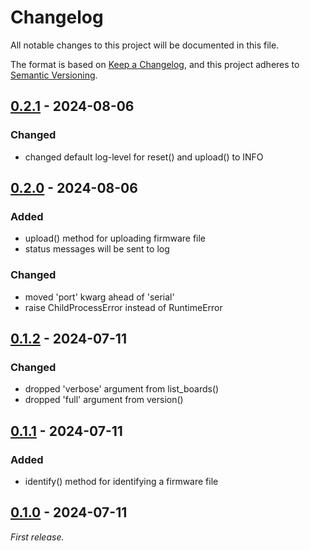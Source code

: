 # Changelog

All notable changes to this project will be documented in this file.

The format is based on [Keep a Changelog](https://keepachangelog.com/en/1.1.0/),
and this project adheres to [Semantic Versioning](https://semver.org/spec/v2.0.0.html).

## [0.2.1] - 2024-08-06

### Changed

- changed default log-level for reset() and upload() to INFO

## [0.2.0] - 2024-08-06

### Added

- upload() method for uploading firmware file
- status messages will be sent to log

### Changed

- moved 'port' kwarg ahead of 'serial'
- raise ChildProcessError instead of RuntimeError

## [0.1.2] - 2024-07-11

### Changed

- dropped 'verbose' argument from list_boards()
- dropped 'full' argument from version()

## [0.1.1] - 2024-07-11

### Added

- identify() method for identifying a firmware file

## [0.1.0] - 2024-07-11

_First release._


[0.2.1]: https://github.com/int-brain-lab/tycmd-wrapper/releases/tag/v0.2.1
[0.2.0]: https://github.com/int-brain-lab/tycmd-wrapper/releases/tag/v0.2.0
[0.1.2]: https://github.com/int-brain-lab/tycmd-wrapper/releases/tag/v0.1.2
[0.1.1]: https://github.com/int-brain-lab/tycmd-wrapper/releases/tag/v0.1.1
[0.1.0]: https://github.com/int-brain-lab/tycmd-wrapper/releases/tag/v0.1.0

